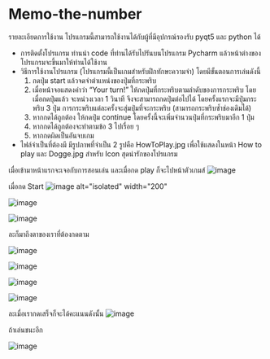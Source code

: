# Memo-the-number

รายละเอียดการใช้งาน
โปรแกรมนี้สามารถใช้งานได้กับผู้ที่มีอุปกรณ์รองรับ pyqt5 และ python ได้
- การติดตั้งโปรแกรม
    ท่านนำ code ที่ท่านได้รับไปรันบนโปรแกรม Pycharm แล้วหน้าต่างของโปรแกรมจะขึ้นมาให้ท่านได้ใช้งาน
- วิธีการใช้งานโปรแกรม
    (โปรแกรมนี้เป็นเกมสำหรับฝึกทักษะความจำ)
    โดยมีขั้นตอนการเล่นดังนี้
    1. กดปุ่ม start แล้วจดจำตำแหน่งของปุ่มที่กระพริบ
    2. เมื่อหน้าจอแสดงคำว่า “Your turn!” ให้กดปุ่มที่กระพริบตามลำดับของการกระพริบ
    โดยเมื่อกดปุ่มแล้ว จะหน่วงเวลา 1 วินาที จึงจะสามารถกดปุ่มต่อไปได้ โดยครั้งแรกจะมีปุ่มกระพริบ 3 ปุ่ม
    การกระพริบแต่ละครั้งจะสุ่มปุ่มที่จะกระพริบ (สามารถกระพริบซ้ำช่องเดิมได้)
    3. หากกดได้ถูกต้อง ให้กดปุ่ม continue โดยครั้งนี้จะเพิ่มจำนวนปุ่มที่กระพริบมาอีก 1 ปุ่ม
    4. หากกดได้ถูกต้องจะทำตามข้อ 3 ไปเรื่อย ๆ
    5. หากกดผิดเป็นอันจบเกม
- ไฟล์จำเป็นที่ต้องมี
    มีรูปภาพที่จำเป็น 2 รูปคือ HowToPlay.jpg เพื่อใช้แสดงในหน้า How to play 
    และ Dogge.jpg สำหรับ  Icon สุดน่ารักของโปรแกรม
    
    
เมื่อเข้ามาหน้าแรกจะเจอกับการสอนเล่น และเมื่อกด play ก็จะไปหน้าตัวเกมส์
![image](https://user-images.githubusercontent.com/53567265/210804959-9e5384f1-416a-4184-9459-eee4a51fbb41.png)

เมื่อกด Start
![image alt="isolated" width="200"](https://user-images.githubusercontent.com/53567265/210808712-1934cb65-0d74-4450-b57a-7c57f3aa8b05.png)

![image](https://user-images.githubusercontent.com/53567265/210808800-756a5422-b6b9-454b-a2e8-23aae465231e.png)

![image](https://user-images.githubusercontent.com/53567265/210808866-42cb6d5a-e2ac-4411-963f-4fd95ad45ab9.png)

ละก็มาถึงตาของเราที่ต้องกดตาม 


![image](https://user-images.githubusercontent.com/53567265/210805120-a51e8e5f-ee04-41b3-a264-3452856c5acd.png)

![image](https://user-images.githubusercontent.com/53567265/211361944-be2d31ab-4e2a-4d2a-b0cc-92fc7c863146.png)

![image](https://user-images.githubusercontent.com/53567265/211361767-7df1166b-6b8c-4ef1-9867-4b21645afbec.png)

![image](https://user-images.githubusercontent.com/53567265/211361797-d97a3065-b0f7-4fdf-bed7-eebeb39231e6.png)


ละเมื่อเรากดเสร็จก็จะได้คะแนนดังนั้น
![image](https://user-images.githubusercontent.com/53567265/210805403-4ebec264-cb3c-42cb-9de9-1b5cc513034b.png)

ถ้าเล่นชนะอีก

![image](https://user-images.githubusercontent.com/53567265/210805567-7a5c5076-8770-4139-a17b-23381da8e754.png)
